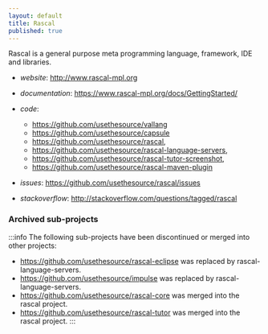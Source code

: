 ```yaml
---
layout: default
title: Rascal
published: true
---
```


Rascal is a general purpose meta programming language, framework, IDE and libraries. 

* *website*: <http://www.rascal-mpl.org>
* *documentation*: <https://www.rascal-mpl.org/docs/GettingStarted/>
* *code*: 
   * <https://github.com/usethesource/vallang>
   * <https://github.com/usethesource/capsule>
   * <https://github.com/usethesource/rascal>,  
   * <https://github.com/usethesource/rascal-language-servers>,
   * <https://github.com/usethesource/rascal-tutor-screenshot>,
   * <https://github.com/usethesource/rascal-maven-plugin>

* *issues*: <https://github.com/usethesource/rascal/issues>
* *stackoverflow*: <http://stackoverflow.com/questions/tagged/rascal>


### Archived sub-projects

:::info
The following sub-projects have been discontinued or merged into other projects:
* <https://github.com/usethesource/rascal-eclipse> was replaced by rascal-language-servers.
* <https://github.com/usethesource/impulse> was replaced by rascal-language-servers.
* <https://github.com/usethesource/rascal-core> was merged into the rascal project.
* <https://github.com/usethesource/rascal-tutor> was merged into the rascal project.
:::
